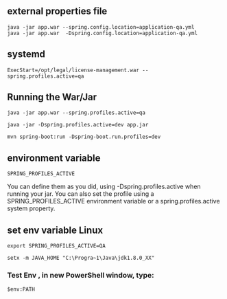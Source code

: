 

## external properties file
```
java -jar app.war --spring.config.location=application-qa.yml
java -jar app.war  -Dspring.config.location=application-qa.yml
```

## systemd
```
ExecStart=/opt/legal/license-management.war --spring.profiles.active=qa
```

## Running the War/Jar
```
java -jar app.war --spring.profiles.active=qa
```
```
java -jar -Dspring.profiles.active=dev app.jar
```
```
mvn spring-boot:run -Dspring-boot.run.profiles=dev
```

## environment variable
```
SPRING_PROFILES_ACTIVE 
```

You can define them as you did, using -Dspring.profiles.active when running your jar. You can also set the profile using a SPRING_PROFILES_ACTIVE environment variable or a spring.profiles.active system property.

## set env variable Linux
```
export SPRING_PROFILES_ACTIVE=QA
```
```
setx -m JAVA_HOME "C:\Progra~1\Java\jdk1.8.0_XX"
```

### Test Env , in new PowerShell window, type:
```
$env:PATH
```

